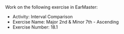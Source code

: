Work on the following exercise in EarMaster:
- Activity: Interval Comparison
- Exercise Name: Major 2nd & Minor 7th - Ascending
- Exercise Number: 18.1
